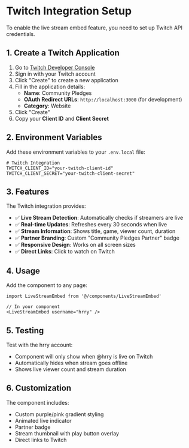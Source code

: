 # Twitch Integration Setup

To enable the live stream embed feature, you need to set up Twitch API credentials.

## 1. Create a Twitch Application

1. Go to [Twitch Developer Console](https://dev.twitch.tv/console)
2. Sign in with your Twitch account
3. Click "Create" to create a new application
4. Fill in the application details:
   - **Name**: Community Pledges
   - **OAuth Redirect URLs**: `http://localhost:3000` (for development)
   - **Category**: Website
5. Click "Create"
6. Copy your **Client ID** and **Client Secret**

## 2. Environment Variables

Add these environment variables to your `.env.local` file:

```env
# Twitch Integration
TWITCH_CLIENT_ID="your-twitch-client-id"
TWITCH_CLIENT_SECRET="your-twitch-client-secret"
```

## 3. Features

The Twitch integration provides:

- ✅ **Live Stream Detection**: Automatically checks if streamers are live
- ✅ **Real-time Updates**: Refreshes every 30 seconds when live
- ✅ **Stream Information**: Shows title, game, viewer count, duration
- ✅ **Partner Branding**: Custom "Community Pledges Partner" badge
- ✅ **Responsive Design**: Works on all screen sizes
- ✅ **Direct Links**: Click to watch on Twitch

## 4. Usage

Add the component to any page:

```tsx
import LiveStreamEmbed from '@/components/LiveStreamEmbed'

// In your component
<LiveStreamEmbed username="hrry" />
```

## 5. Testing

Test with the hrry account:
- Component will only show when @hrry is live on Twitch
- Automatically hides when stream goes offline
- Shows live viewer count and stream duration

## 6. Customization

The component includes:
- Custom purple/pink gradient styling
- Animated live indicator
- Partner badge
- Stream thumbnail with play button overlay
- Direct links to Twitch
